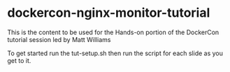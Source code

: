 # dockercon-nginx-monitor-tutorial
This is the content to be used for the Hands-on portion of the DockerCon tutorial session led by Matt Williams

To get started run the tut-setup.sh then run the script for each slide as you get to it.
